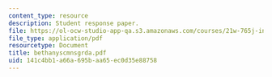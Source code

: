 ```yaml
---
content_type: resource
description: Student response paper.
file: https://ol-ocw-studio-app-qa.s3.amazonaws.com/courses/21w-765j-interactive-and-non-linear-narrative-theory-and-practice-spring-2004/141c4bb1a66a695baa65ec0d35e88758_bethanyscmnsgrda.pdf
file_type: application/pdf
resourcetype: Document
title: bethanyscmnsgrda.pdf
uid: 141c4bb1-a66a-695b-aa65-ec0d35e88758
---
```

